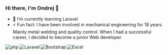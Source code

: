### Hi there, I'm Ondrej 👋

- 🌱 I’m currently learning Laravel
- ⚡ Fun fact: I have been involved in mechanical engineering for 18 years. Mainly metal welding and quality control. When I had a successful career, I decided to become a junior Web developer.

<img align="left" alt="php" src="https://img.shields.io/badge/php-%23777BB4.svg?style=for-the-badge&logo=php&logoColor=white" />
<img align="left" alt="Laravel" src="https://img.shields.io/badge/laravel-%23FF2D20.svg?style=for-the-badge&logo=laravel&logoColor=white" />
<img align="left" alt="Bootstrap" src="https://img.shields.io/badge/bootstrap-%23563D7C.svg?style=for-the-badge&logo=bootstrap&logoColor=white" />
<img alt="Excel" src="https://img.shields.io/badge/Microsoft_Excel-217346?style=for-the-badge&logo=microsoft-excel&logoColor=white" />

